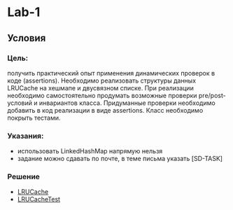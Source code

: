 # Lab-1

## Условия

### Цель:
получить практический опыт применения динамических проверок в коде (assertions).
Необходимо реализовать структуры данных LRUCache на хешмапе и двусвязном списке. При
реализации необходимо самостоятельно продумать возможные проверки pre/post-условий и
инвариантов класса. Придуманные проверки необходимо добавить в код реализации в виде
assertions. Класс необходимо покрыть тестами.

### Указания:
* использовать LinkedHashMap напрямую нельзя
* задание можно сдавать по почте, в теме письма указать [SD-TASK]

### Решение
* [LRUCache](lab1/src/main/java/LRUCache.java)
* [LRUCacheTest](lab1/src/test/java/LRUCacheTest.java)